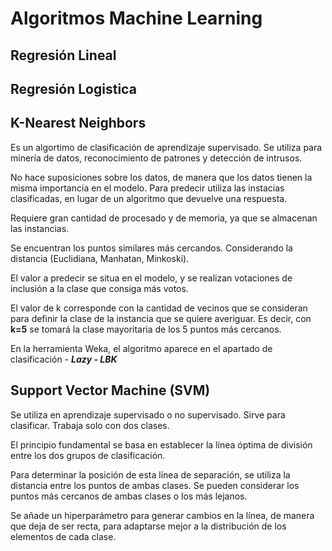 # Algoritmos Machine Learning


## Regresión Lineal


## Regresión Logistica




## K-Nearest Neighbors

Es un algortimo de clasificación de aprendizaje supervisado. Se utiliza para minería de datos, reconocimiento de patrones y detección de intrusos.

No hace suposiciones sobre los datos, de manera que los datos tienen la misma importancia en el modelo. Para predecir utiliza las instacias clasificadas, en lugar de un algoritmo que devuelve una respuesta.

Requiere gran cantidad de procesado y de memoria, ya que se almacenan las instancias.

Se encuentran los puntos similares más cercandos. Considerando la distancia (Euclidiana, Manhatan, Minkoski).

El valor a predecir se situa en el modelo, y se realizan votaciones de inclusión a la clase que consiga más votos.

El valor de k corresponde con la cantidad de vecinos que se consideran para definir la clase de la instancia que se quiere averiguar. Es decir, con **k=5** se tomará la clase mayoritaria de los 5 puntos más cercanos.

En la herramienta Weka, el algoritmo aparece en el apartado de clasificación - ***Lazy - LBK***

## Support Vector Machine (SVM)

Se utiliza en aprendizaje supervisado o no supervisado. Sirve para clasificar. Trabaja solo con dos clases. 

El principio fundamental se basa en establecer la línea óptima de división entre los dos grupos de clasificación.

Para determinar la posición de esta línea de separación, se utiliza la distancia entre los puntos de ambas clases. Se pueden considerar los puntos más cercanos de ambas clases o los más lejanos.

Se añade un hiperparámetro para generar cambios en la línea, de manera que deja de ser recta, para adaptarse mejor a la distribución de los elementos de cada clase.



